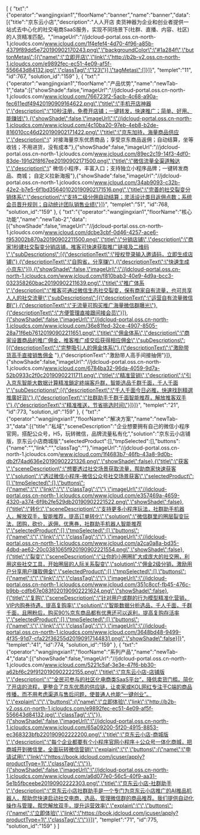 [
	{
		"txt":"{\"operator\":\"wangjingxian1\",\"floorName\":\"banner\",\"name\":\"banner\",\"data\":[{\"title\":\"京东云小店\",\"description\":\"人人开店 卖货神器为企业和创业者提供一站式去中心化的社交电商SaaS服务，实现不同场景下(社群、直播、内容、社区)的人货精准匹配。\",\"imageUrl\":\"//jdcloud-portal.oss.cn-north-1.jcloudcs.com/www.jcloud.com/1f4efef4-4d70-4f96-a85b-4379f89dd5e720190902170243.png\",\"backgroundColor\":\"#1a284f\",\"buttonMetas\":[{\"name\":\"立即开店\",\"link\":\"http://b2b-v2.oss.cn-north-1.jcloudcs.com/e9892fec-ec51-4e09-af5f-556643d84132.jpg\",\"classTag\":\"123\"}],\"tagMetas\":[]}]}",
		"templet":"11",
		"id":767,
		"solution_id":"159"
	},
	{
		"txt":"{\"operator\":\"wangjingxian1\",\"floorName\":\"产品优势\",\"name\":\"newTab-1\",\"data\":[{\"showShade\":false,\"imageUrl\":\"//jdcloud-portal.oss.cn-north-1.jcloudcs.com/www.jcloud.com/766723f2-5acb-4c68-a90a-fec611edf49420190909164622.png\",\"title\":\"手机开店神器\",\"description\":\"10秒注册，免费开店铺；一键转发，快速推广；简单、好用、能赚钱\"},{\"showShade\":false,\"imageUrl\":\"//jdcloud-portal.oss.cn-north-1.jcloudcs.com/www.jcloud.com/4c10ba20-97eb-4eb8-b2de-816010cc46d220190902171422.png\",\"title\":\"京东加持，海量商品供应\",\"description\":\" 对接海量京东优质商品；享受京东商品返佣；自动结算，坐等收钱；不用进货，没有成本\"},{\"showShade\":false,\"imageUrl\":\"//jdcloud-portal.oss.cn-north-1.jcloudcs.com/www.jcloud.com/89ec2c19-14f3-4df0-83de-191d2f8f67ee20190902171500.png\",\"title\":\"微信流量全渠道触达\",\"description\":\" 微信小程序，丰富入口；支持独立小程序品牌；一键转发商品、商城； 自定义拉新海报\"},{\"showShade\":false,\"imageUrl\":\"//jdcloud-portal.oss.cn-north-1.jcloudcs.com/www.jcloud.com/34ab9093-c32b-42e2-b7e5-6f1bd356401020190902171516.png\",\"title\":\"完善的社交裂变分销体系\",\"description\":\"支持二级分佣自动结算；灵活设计类目返佣点数；系统会员晋升规则；自动统计团队销售业绩\"}]}",
		"templet":"51",
		"id":768,
		"solution_id":"159"
	},
	{
		"txt":"{\"operator\":\"wangjingxian1\",\"floorName\":\"核心功能\",\"name\":\"newTab-2\",\"data\":[{\"showShade\":false,\"imageUrl\":\"//jdcloud-portal.oss.cn-north-1.jcloudcs.com/www.jcloud.com/dcbe3cbf-0d46-4257-ace6-f953002b870a20190902211500.png\",\"title\":\"分销店铺\",\"description\":\"商家1秒建社交裂变分销店铺，推客可快速获取推广链接及二维码\",\"subDescriptions\":[{\"descriptionText\":\"授权登录输入邀请码，立即生成店铺\"},{\"descriptionText\":\"自购省，分享赚\"},{\"descriptionText\":\"快速生成小京东\"}]},{\"showShade\":false,\"imageUrl\":\"//jdcloud-portal.oss.cn-north-1.jcloudcs.com/www.jcloud.com/f810bab3-40e9-4d9a-bcc3-032358260bac20190902211639.png\",\"title\":\"推广体系\",\"description\":\"推客可通过微信生态社交裂变，保有商家自有流量，也可共享人人的社交流量\",\"subDescriptions\":[{\"descriptionText\":\"运营自有流量微信群\"},{\"descriptionText\":\"无流量可购买推广海量微信群曝光\"},{\"descriptionText\":\"方便管理直接跟间接会员\"}]},{\"showShade\":false,\"imageUrl\":\"//jdcloud-portal.oss.cn-north-1.jcloudcs.com/www.jcloud.com/36e81fed-32ce-4907-8505-28a71f6eb76120190902211651.png\",\"title\":\"佣金体系\",\"description\":\"商家设置商品的推广佣金，推客推广成交后获得相应佣金\",\"subDescriptions\":[{\"descriptionText\":\"完整吸引人的佣金体系\"},{\"descriptionText\":\"激励带货高手直接销售佣金 \"},{\"descriptionText\":\"激励带人高手间接抽佣\"}]},{\"showShade\":false,\"imageUrl\":\"//jdcloud-portal.oss.cn-north-1.jcloudcs.com/www.jcloud.com/6784ba32-96da-4059-9d7a-52b0933c2f0c20190902211711.png\",\"title\":\"精准营销\",\"description\":\"引入京东智能大数据计算精准鎖定終端客戶群，智能选品千群千面，千人千面\",\"subDescriptions\":[{\"descriptionText\":\"千人千面今日必推，快速找到精選推廣好貨\"},{\"descriptionText\":\"社群助手千群千面智能推荐，解放推客双手\"},{\"descriptionText\":\"精准推送，节省挑选时间\"}]}]}",
		"templet":"21",
		"id":773,
		"solution_id":"159"
	},
	{
		"txt":"{\"operator\":\"wangjingxian1\",\"floorName\":\"解决方案\",\"name\":\"newTab-3\",\"data\":[{\"title\":\"私域\",\"sceneDescription\":\"企业想要拥有自己的微信小程序官网，搭配公众号，H5，玩转微信，品牌流量私有化\",\"solution\":\"京东云小店铺版，京东云小店商城版\",\"selectedProduct\":[],\"tmpSelected\":[],\"buttons\":{\"name\":\"\",\"link\":\"\",\"classTag\":\"\"},\"imageUrl\":\"//jdcloud-portal.oss.cn-north-1.jcloudcs.com/www.jcloud.com/1f4683b7-46fb-43a8-9d0b-db2f74ad636e20190902221326.png\",\"showShade\":false},{\"title\":\"获客\",\"sceneDescription\":\"想要透过社交场景获取流量，帮助商家快速获客\",\"solution\":\"透过微信小程序-微信公众号社交场景获客\",\"selectedProduct\":[],\"tmpSelected\":[],\"buttons\":{\"name\":\"\",\"link\":\"\",\"classTag\":\"\"},\"imageUrl\":\"//jdcloud-portal.oss.cn-north-1.jcloudcs.com/www.jcloud.com/e357469a-4659-4320-a374-6f9b2fe529db20190902221522.png\",\"showShade\":false},{\"title\":\"转化\",\"sceneDescription\":\"支持更多小程序玩法，社群助手机器人，解放双手，智能推荐，提高订单转化\",\"solution\":\"微信群里的圈层裂变玩法，团购，砍价，返佣，优惠券，社群助手机器人智能推荐\",\"selectedProduct\":[],\"tmpSelected\":[],\"buttons\":{\"name\":\"\",\"link\":\"\",\"classTag\":\"\"},\"imageUrl\":\"//jdcloud-portal.oss.cn-north-1.jcloudcs.com/www.jcloud.com/a2ca0a8a-bd35-4dbd-ae62-20c0381065f920190902221554.png\",\"showShade\":false},{\"title\":\"裂变\",\"sceneDescription\":\"让你的小圈圈扩大成庞大的社交圈，利用这些社交工具，开始圈层的人际关系裂变\",\"solution\":\"佣金2级分销，激励用户分享用户赚取佣金\",\"selectedProduct\":[],\"tmpSelected\":[],\"buttons\":{\"name\":\"\",\"link\":\"\",\"classTag\":\"\"},\"imageUrl\":\"//jdcloud-portal.oss.cn-north-1.jcloudcs.com/www.jcloud.com/351c8ccf-fb45-476c-b9bb-cdfb67e083f020190902221624.png\",\"showShade\":false},{\"title\":\"复购\",\"sceneDescription\":\"针对用户或群的行为模型精准化营销，VIP内购券待遇，提高复购率\",\"solution\":\"智能数据分析选品，千人千面，千群千面，且圈粉后，购买90%京东商品都有优惠还可以返利，提高复购存活率\",\"selectedProduct\":[],\"tmpSelected\":[],\"buttons\":{\"name\":\"\",\"link\":\"\",\"classTag\":\"\"},\"imageUrl\":\"//jdcloud-portal.oss.cn-north-1.jcloudcs.com/www.jcloud.com/3648bd48-9499-4f35-91d7-cfa22f36255d20190917144831.png\",\"showShade\":false}]}",
		"templet":"41",
		"id":774,
		"solution_id":"159"
	},
	{
		"txt":"{\"operator\":\"wangjingxian1\",\"floorName\":\"系列产品\",\"name\":\"newTab-4\",\"data\":[{\"showShade\":false,\"imageUrl\":\"//jdcloud-portal.oss.cn-north-1.jcloudcs.com/www.jcloud.com/5221c5af-3e3e-47f6-bb30-a62bf6c29f9120190902222155.png\",\"title\":\"京东云小店-店铺版\",\"description\":\"“全民可参与的社区化电商类SaaS平台”，降低卖货门槛。简化了开店的流程，更整合了京东优质的供应链，让卖家或KOL网红专注于C端的商品传播，而不用考虑渠道与售后问题，使普通人也能“一键创业”。\",\"explain\":\"\",\"buttons\":{\"name\":\"立即体验\",\"link\":\"http://b2b-v2.oss.cn-north-1.jcloudcs.com/e9892fec-ec51-4e09-af5f-556643d84132.jpg\",\"classTag\":\"\"}},{\"showShade\":false,\"imageUrl\":\"//jdcloud-portal.oss.cn-north-1.jcloudcs.com/www.jcloud.com/65a09200-5f20-4915-8853-ec368323bfb220190902222200.png\",\"title\":\"京东云小店-商城版\",\"description\":\"每个企业都要有个小程序官网小程序＋公众号一体化商城，把商城开到微信里，全面玩转微信营销\",\"explain\":\"\",\"buttons\":{\"name\":\"申请试用\",\"link\":\"https://book.jdcloud.com/jcuser/apply?productType=1\",\"classTag\":\"\"}},{\"showShade\":false,\"imageUrl\":\"//jdcloud-portal.oss.cn-north-1.jcloudcs.com/www.jcloud.com/a6d077e0-56c5-40f9-aa31-5e1b5fbceebe20190902222303.png\",\"title\":\"京东云小店-社群助手\",\"description\":\"京东云小店社群助手是一个专门为京东云小店推广的AI推品机器人，帮助您快速启动社交电商，选品，管理微信群的商品推荐。我们提供自动化操作与管理，帮您解放双手，提升运营效率\",\"explain\":\"\",\"buttons\":{\"name\":\"立即体验\",\"link\":\"https://book.jdcloud.com/jcuser/apply?productType=1\",\"classTag\":\"\"}}]}",
		"templet":"71",
		"id":775,
		"solution_id":"159"
	}
]
